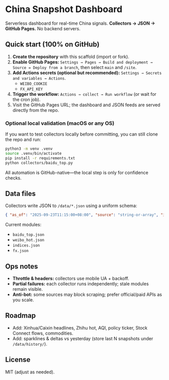 # China Snapshot Dashboard

Serverless dashboard for real-time China signals. **Collectors → JSON → GitHub Pages.** No backend servers.

## Quick start (100% on GitHub)

1. **Create the repository** with this scaffold (import or fork).
2. **Enable GitHub Pages:** `Settings → Pages → Build and deployment → Source = Deploy from a branch`, then select `main` and `/site`.
3. **Add Actions secrets (optional but recommended):** `Settings → Secrets and variables → Actions`.
   - `WEIBO_COOKIE`
   - `FX_API_KEY`
4. **Trigger the workflow:** `Actions → collect → Run workflow` (or wait for the cron job).
5. Visit the GitHub Pages URL; the dashboard and JSON feeds are served directly from the repo.

### Optional local validation (macOS or any OS)

If you want to test collectors locally before committing, you can still clone the repo and run:

```bash
python3 -m venv .venv
source .venv/bin/activate
pip install -r requirements.txt
python collectors/baidu_top.py
```

All automation is GitHub-native—the local step is only for confidence checks.

## Data files

Collectors write JSON to `/data/*.json` using a uniform schema:

```json
{ "as_of": "2025-09-23T11:15:00+08:00", "source": "string-or-array", "items": [ { "title": "", "value": "", "url": "", "extra": {} } ] }
```

Current modules:
- `baidu_top.json`
- `weibo_hot.json`
- `indices.json`
- `fx.json`

## Ops notes

- **Throttle & headers:** collectors use mobile UA + backoff.
- **Partial failures:** each collector runs independently; stale modules remain visible.
- **Anti-bot:** some sources may block scraping; prefer official/paid APIs as you scale.

## Roadmap

- Add: Xinhua/Caixin headlines, Zhihu hot, AQI, policy ticker, Stock Connect flows, commodities.
- Add: sparklines & deltas vs yesterday (store last N snapshots under `/data/history/`).

## License

MIT (adjust as needed).
